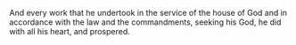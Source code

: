 And every work that he undertook in the service of the house of God and in accordance with the law and the commandments, seeking his God, he did with all his heart, and prospered.
